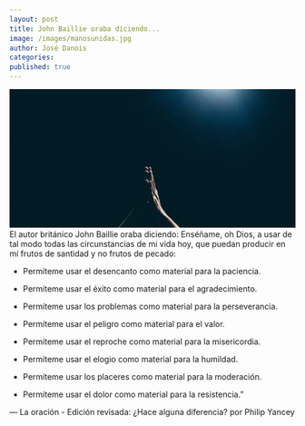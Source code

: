 ```yaml
---
layout: post
title: John Baillie oraba diciendo...
image: /images/manosunidas.jpg
author: José Danois
categories: 
published: true
---
```


![Manos](/images/manosunidas.jpg)
El autor británico John Baillie oraba diciendo: Enséñame, oh Dios, a usar de tal modo todas las circunstancias de mi vida hoy, que puedan producir en mí frutos de santidad y no frutos de pecado:

-   Permíteme usar el desencanto como material para la paciencia.
    
-   Permíteme usar el éxito como material para el agradecimiento.
    
-   Permíteme usar los problemas como material para la   	perseverancia.
    
-   Permíteme usar el peligro como material para el valor.
    
-   Permíteme usar el reproche como material para la misericordia.
    
-   Permíteme usar el elogio como material para la humildad.
    
-   Permíteme usar los placeres como material para la moderación.
    
-   Permíteme usar el dolor como material para la resistencia.”
    

— La oración - Edición revisada: ¿Hace alguna diferencia? por Philip Yancey



